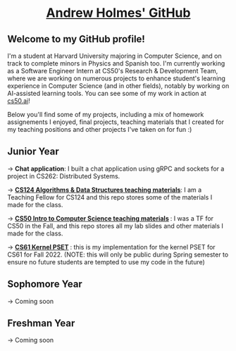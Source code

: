 <h1 align="center">
  <u> Andrew Holmes' GitHub </u>
</h1>

## Welcome to my GitHub profile!

I'm a student at Harvard University majoring in Computer Science, and on track to complete minors in Physics and Spanish too. I'm currently working as a Software Engineer Intern at CS50's Research & Development Team, where we are working on numerous projects to enhance student's learning experience in Computer Science (and in other fields), notably by working on AI-assisted learning tools. You can see some of my work in action at [cs50.ai](https://cs50.ai/)! 

Below you'll find some of my projects, including a mix of homework assignements I enjoyed, final projects, teaching materials that I created for my teaching positions and other projects I've taken on for fun :)

## Junior Year
-> <b>Chat application</b>: I built a chat application using gRPC and sockets for a project in CS262: Distributed Systems.

-> <b>[CS124 Algorithms & Data Structures teaching materials](https://github.com/ACHolmes/CS124-TF-S23)</b>: I am a Teaching Fellow for CS124 and this repo stores some of the materials I made for the class.

-> <b>[CS50 Intro to Computer Science teaching materials](https://github.com/ACHolmes/CS50TF-2022F) </b>: I was a TF for CS50 in the Fall, and this repo stores all my lab slides and other materials I made for the class.

-> <b>[CS61 Kernel PSET](https://github.com/ACHolmes/CS61-kernel) </b>: this is my implementation for the kernel PSET for CS61 for Fall 2022. (NOTE: this will only be public during Spring semester to ensure no future students are tempted to use my code in the future)

## Sophomore Year
-> Coming soon

## Freshman Year
-> Coming soon
<!--
**ACHolmes/ACHolmes** is a ✨ _special_ ✨ repository because its `README.md` (this file) appears on your GitHub profile.

Here are some ideas to get you started:

- 🔭 I’m currently working on ...
- 🌱 I’m currently learning ...
- 👯 I’m looking to collaborate on ...
- 🤔 I’m looking for help with ...
- 💬 Ask me about ...
- 📫 How to reach me: ...
- 😄 Pronouns: ...
- ⚡ Fun fact: ...
-->
